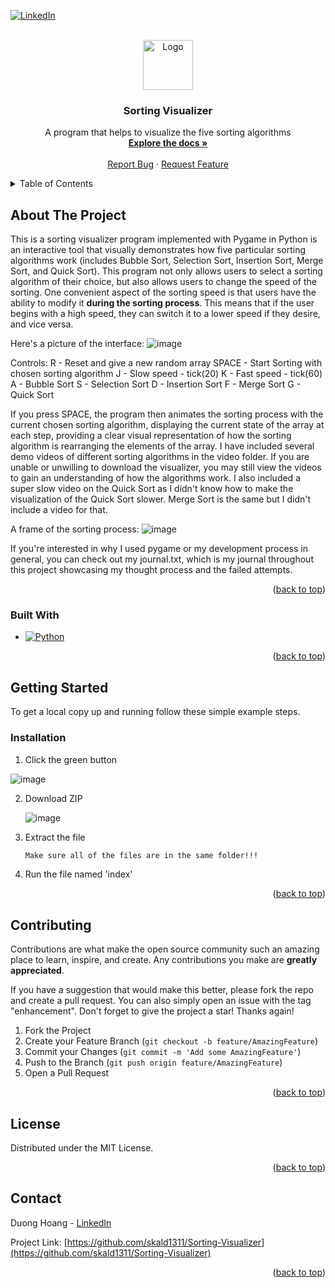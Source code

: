

<!-- PROJECT SHIELDS -->
<!--
*** I'm using markdown "reference style" links for readability.
*** Reference links are enclosed in brackets [ ] instead of parentheses ( ).
*** See the bottom of this document for the declaration of the reference variables
*** for contributors-url, forks-url, etc. This is an optional, concise syntax you may use.
*** https://www.markdownguide.org/basic-syntax/#reference-style-links
-->
[![LinkedIn][linkedin-shield]][linkedin-url]



<!-- PROJECT LOGO -->
<br />
<div align="center">
  <a href="https://github.com/skald1311/Sorting-Visualizer">
    <img src="https://assets-global.website-files.com/606a802fcaa89bc357508cad/6123c034286044167618b263_7.png" alt="Logo" width="80" height="80">
  </a>

<h3 align="center">Sorting Visualizer</h3>

  <p align="center">
    A program that helps to visualize the five sorting algorithms
    <br />
    <a href="https://github.com/skald1311/Sorting-Visualizer"><strong>Explore the docs »</strong></a>
    <br />
    <br />
    <a href="https://github.com/skald1311/Sorting-Visualizer/issues">Report Bug</a>
    ·
    <a href="https://github.com/skald1311/Sorting-Visualizer/issues">Request Feature</a>
  </p>
</div>



<!-- TABLE OF CONTENTS -->
<details>
  <summary>Table of Contents</summary>
  <ol>
    <li>
      <a href="#about-the-project">About The Project</a>
      <ul>
        <li><a href="#built-with">Built With</a></li>
      </ul>
    </li>
    <li>
      <a href="#getting-started">Getting Started</a>
      <ul>
        <li><a href="#installation">Installation</a></li>
      </ul>
    </li>
    <li><a href="#contributing">Contributing</a></li>
    <li><a href="#license">License</a></li>
    <li><a href="#contact">Contact</a></li>
  </ol>
</details>



<!-- ABOUT THE PROJECT -->
## About The Project
This is a sorting visualizer program implemented with Pygame in Python is an interactive tool that visually demonstrates how five particular sorting algorithms work (includes Bubble Sort, Selection Sort, Insertion Sort, Merge Sort, and Quick Sort). This program not only allows users to select a sorting algorithm of their choice, but also allows users to change the speed of the sorting. One convenient aspect of the sorting speed is that users have the ability to modify it **during the sorting process**. This means that if the user begins with a high speed, they can switch it to a lower speed if they desire, and vice versa.

Here's a picture of the interface: ![image](https://user-images.githubusercontent.com/84189062/230749957-c80f5875-6efa-4b97-855e-fe5c60e30f99.png)

Controls: R - Reset and give a new random array
          SPACE - Start Sorting with chosen sorting algorithm
          J - Slow speed - tick(20)
          K - Fast speed - tick(60)
          A - Bubble Sort
          S - Selection Sort
          D - Insertion Sort
          F - Merge Sort
          G - Quick Sort

If you press SPACE, the program then animates the sorting process with the current chosen sorting algorithm, displaying the current state of the array at each step, providing a clear visual representation of how the sorting algorithm is rearranging the elements of the array. I have included several demo videos of different sorting algorithms in the video folder. If you are unable or unwilling to download the visualizer, you may still view the videos to gain an understanding of how the algorithms work. I also included a super slow video on the Quick Sort as I didn't know how to make the visualization of the Quick Sort slower. Merge Sort is the same but I didn't include a video for that.

A frame of the sorting process:
![image](https://user-images.githubusercontent.com/84189062/230750407-6e9c4955-dc10-4f5d-afb7-cb33360ff7ec.png)


If you're interested in why I used pygame or my development process in general, you can check out my journal.txt, which is my journal throughout this project showcasing my thought process and the failed attempts.







<p align="right">(<a href="#readme-top">back to top</a>)</p>



### Built With

* [![Python][Python]][Python-url]

<p align="right">(<a href="#readme-top">back to top</a>)</p>



<!-- GETTING STARTED -->
## Getting Started

To get a local copy up and running follow these simple example steps.

### Installation

1. Click the green button

![image](https://user-images.githubusercontent.com/84189062/210023644-49f6ee47-b8aa-479d-b192-c9985ef913cd.png)
   
   
2. Download ZIP

   ![image](https://user-images.githubusercontent.com/84189062/210023664-4d06ef4a-71a7-444d-9778-bf21c8ed30ae.png)
  
  
3. Extract the file
   ```sh
   Make sure all of the files are in the same folder!!!
   ```
4. Run the file named 'index'


<p align="right">(<a href="#readme-top">back to top</a>)</p>


<!-- CONTRIBUTING -->
## Contributing

Contributions are what make the open source community such an amazing place to learn, inspire, and create. Any contributions you make are **greatly appreciated**.

If you have a suggestion that would make this better, please fork the repo and create a pull request. You can also simply open an issue with the tag "enhancement".
Don't forget to give the project a star! Thanks again!

1. Fork the Project
2. Create your Feature Branch (`git checkout -b feature/AmazingFeature`)
3. Commit your Changes (`git commit -m 'Add some AmazingFeature'`)
4. Push to the Branch (`git push origin feature/AmazingFeature`)
5. Open a Pull Request

<p align="right">(<a href="#readme-top">back to top</a>)</p>



<!-- LICENSE -->
## License

Distributed under the MIT License.

<p align="right">(<a href="#readme-top">back to top</a>)</p>



<!-- CONTACT -->
## Contact

Duong Hoang - [LinkedIn](https://www.linkedin.com/in/hmd1311/)

Project Link: [https://github.com/skald1311/Sorting-Visualizer](https://github.com/skald1311/Sorting-Visualizer)

<p align="right">(<a href="#readme-top">back to top</a>)</p>



<!-- MARKDOWN LINKS & IMAGES -->
<!-- https://www.markdownguide.org/basic-syntax/#reference-style-links -->
[linkedin-shield]: https://img.shields.io/badge/-LinkedIn-black.svg?style=for-the-badge&logo=linkedin&colorB=555
[linkedin-url]: https://www.linkedin.com/in/hmd1311/
[Python]: https://img.shields.io/badge/Python-3776AB?style=for-the-badge&logo=python&logoColor=white
[Python-url]: https://www.python.org

